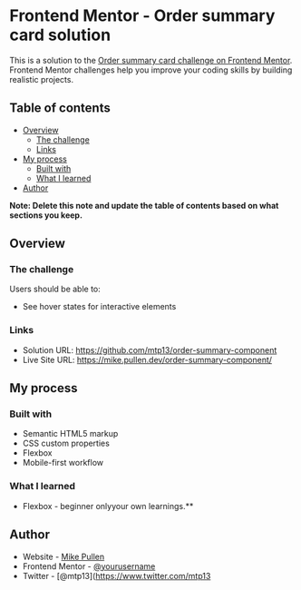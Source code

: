 # Frontend Mentor - Order summary card solution

This is a solution to the [Order summary card challenge on Frontend Mentor](https://www.frontendmentor.io/challenges/order-summary-component-QlPmajDUj). Frontend Mentor challenges help you improve your coding skills by building realistic projects.

## Table of contents

- [Overview](#overview)
  - [The challenge](#the-challenge)
  - [Links](#links)
- [My process](#my-process)
  - [Built with](#built-with)
  - [What I learned](#what-i-learned)
- [Author](#author)

**Note: Delete this note and update the table of contents based on what sections you keep.**

## Overview

### The challenge

Users should be able to:

- See hover states for interactive elements

### Links

- Solution URL: <https://github.com/mtp13/order-summary-component>
- Live Site URL: <https://mike.pullen.dev/order-summary-component/>

## My process

### Built with

- Semantic HTML5 markup
- CSS custom properties
- Flexbox
- Mobile-first workflow

### What I learned

- Flexbox - beginner onlyyour own learnings.**

## Author

- Website - [Mike Pullen](https://github.com/mtp13)
- Frontend Mentor - [@yourusername](https://www.frontendmentor.io/profile/yourusername)
- Twitter - [@mtp13](https://www.twitter.com/mtp13
